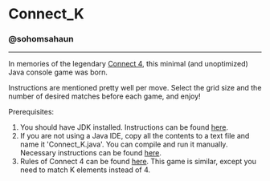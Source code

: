 # Connect_K
### @sohomsahaun
___

In memories of the legendary <a href="https://en.wikipedia.org/wiki/Connect_Four">Connect 4</a>, this minimal (and unoptimized) Java console game was born.

Instructions are mentioned pretty well per move.
Select the grid size and the number of desired matches before each game, and enjoy!

Prerequisites:
<ol>
<li>You should have JDK installed. Instructions can be found <a href="https://docs.oracle.com/en/java/javase/11/install/overview-jdk-installation.html#GUID-8677A77F-231A-40F7-98B9-1FD0B48C346A">here</a>.</li>
<li>If you are not using a Java IDE, copy all the contents to a text file and name it 'Connect_K.java'. You can compile and run it manually. Necessary instructions can be found <a href="https://www.tutorialspoint.com/How-to-run-a-java-program">here</a>.</li>
<li>Rules of Connect 4 can be found <a href="http://www.ludoteka.com/connect-4.html">here</a>. This game is similar, except you need to match K elements instead of 4.</li>
</ol>
